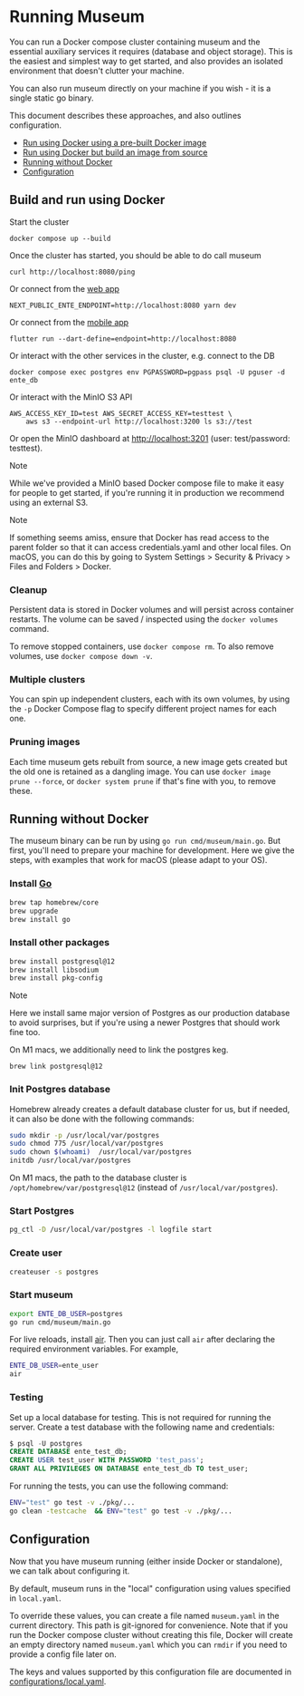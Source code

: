 # Running Museum

You can run a Docker compose cluster containing museum and the essential
auxiliary services it requires (database and object storage). This is the
easiest and simplest way to get started, and also provides an isolated
environment that doesn't clutter your machine.

You can also run museum directly on your machine if you wish - it is a single
static go binary.

This document describes these approaches, and also outlines configuration.

- [Run using Docker using a pre-built Docker image](docs/docker.md)
- [Run using Docker but build an image from source](#build-and-run-using-docker)
- [Running without Docker](#run-without-docker)
- [Configuration](#configuration)

## Build and run using Docker

Start the cluster

    docker compose up --build

Once the cluster has started, you should be able to do call museum

    curl http://localhost:8080/ping

Or connect from the [web app](../web)

    NEXT_PUBLIC_ENTE_ENDPOINT=http://localhost:8080 yarn dev

Or connect from the [mobile app](../mobile)

    flutter run --dart-define=endpoint=http://localhost:8080

Or interact with the other services in the cluster, e.g. connect to the DB

    docker compose exec postgres env PGPASSWORD=pgpass psql -U pguser -d ente_db

Or interact with the MinIO S3 API

    AWS_ACCESS_KEY_ID=test AWS_SECRET_ACCESS_KEY=testtest \
        aws s3 --endpoint-url http://localhost:3200 ls s3://test

Or open the MinIO dashboard at <http://localhost:3201> (user: test/password: testtest).

> [!NOTE]
>
> While we've provided a MinIO based Docker compose file to make it easy for
> people to get started, if you're running it in production we recommend using
> an external S3.

> [!NOTE]
>
> If something seems amiss, ensure that Docker has read access to the parent
> folder so that it can access credentials.yaml and other local files. On macOS,
> you can do this by going to System Settings > Security & Privacy > Files and
> Folders > Docker.

### Cleanup

Persistent data is stored in Docker volumes and will persist across container
restarts. The volume can be saved / inspected using the `docker volumes`
command.

To remove stopped containers, use `docker compose rm`. To also remove volumes,
use `docker compose down -v`.

### Multiple clusters

You can spin up independent clusters, each with its own volumes, by using the
`-p` Docker Compose flag to specify different project names for each one.

### Pruning images

Each time museum gets rebuilt from source, a new image gets created but the old
one is retained as a dangling image. You can use `docker image prune --force`,
or `docker system prune` if that's fine with you, to remove these.

## Running without Docker

The museum binary can be run by using `go run cmd/museum/main.go`. But first,
you'll need to prepare your machine for development. Here we give the steps,
with examples that work for macOS (please adapt to your OS).

### Install [Go](https://golang.org/dl/)

```sh
brew tap homebrew/core
brew upgrade
brew install go
```

### Install other packages

```sh
brew install postgresql@12
brew install libsodium
brew install pkg-config
```

> [!NOTE]
>
> Here we install same major version of Postgres as our production database to
> avoid surprises, but if you're using a newer Postgres that should work fine
> too.


On M1 macs, we additionally need to link the postgres keg.

```
brew link postgresql@12
```

### Init Postgres database

Homebrew already creates a default database cluster for us, but if needed, it
can also be done with the following commands:

```sh
sudo mkdir -p /usr/local/var/postgres
sudo chmod 775 /usr/local/var/postgres
sudo chown $(whoami)  /usr/local/var/postgres
initdb /usr/local/var/postgres
```

On M1 macs, the path to the database cluster is
`/opt/homebrew/var/postgresql@12` (instead of `/usr/local/var/postgres`).

### Start Postgres

```sh
pg_ctl -D /usr/local/var/postgres -l logfile start
```

### Create user

```sh
createuser -s postgres
```

### Start museum

```sh
export ENTE_DB_USER=postgres
go run cmd/museum/main.go
```

For live reloads, install [air](https://github.com/cosmtrek/air#installation).
Then you can just call `air` after declaring the required environment variables.
For example,

```sh
ENTE_DB_USER=ente_user
air
```

### Testing

Set up a local database for testing. This is not required for running the server.
Create a test database with the following name and credentials:

```sql
$ psql -U postgres
CREATE DATABASE ente_test_db;
CREATE USER test_user WITH PASSWORD 'test_pass';
GRANT ALL PRIVILEGES ON DATABASE ente_test_db TO test_user;
```

For running the tests, you can use the following command:

```sh
ENV="test" go test -v ./pkg/...
go clean -testcache  && ENV="test" go test -v ./pkg/...
```

## Configuration

Now that you have museum running (either inside Docker or standalone), we can
talk about configuring it.

By default, museum runs in the "local" configuration using values specified in
`local.yaml`.

To override these values, you can create a file named `museum.yaml` in the
current directory. This path is git-ignored for convenience. Note that if you
run the Docker compose cluster without creating this file, Docker will create an
empty directory named `museum.yaml` which you can `rmdir` if you need to provide
a config file later on.

The keys and values supported by this configuration file are documented in
[configurations/local.yaml](configurations/local.yaml).
